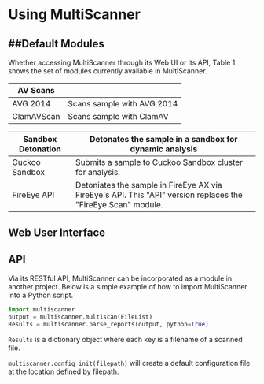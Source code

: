 Using MultiScanner
==================

##Default Modules
---------------
Whether accessing MultiScanner through its Web UI or its API, Table 1 shows the set of modules currently available in MultiScanner.

| AV Scans |   |
| -------- | - |
| AVG 2014 | Scans sample with AVG 2014|
| ClamAVScan | Scans sample with ClamAV|

| Sandbox Detonation | Detonates the sample in a sandbox for dynamic analysis |
| ------------------ | ------------------------------------------------------ |
| Cuckoo Sandbox | Submits a sample to Cuckoo Sandbox cluster for analysis.|
| FireEye API | Detoniates the sample in FireEye AX via FireEye's API. This "API" version replaces the "FireEye Scan" module.|

Web User Interface
------------------

API
---
Via its RESTful API, MultiScanner can be incorporated as a module in another project. Below is a simple example of how to import MultiScanner into a Python script.

``` python
import multiscanner
output = multiscanner.multiscan(FileList)
Results = multiscanner.parse_reports(output, python=True)
```

```Results``` is a dictionary object where each key is a filename of a scanned file.

```multiscanner.config_init(filepath)``` will create a default configuration file at
the location defined by filepath.